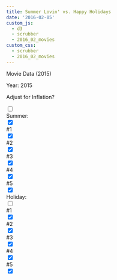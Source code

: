 ```yaml
---
title: Summer Lovin' vs. Happy Holidays
date: '2016-02-05'
custom_js: 
  - d3
  - scrubber
  - 2016_02_movies
custom_css: 
  - scrubber
  - 2016_02_movies
---
```

<div class="math-area">
  <div class="math-area-title centered">
    Movie Data (<span class="graph-year">2015</span>)
  </div>
  <div class="math-area-body-visible">
    <div id="graph"></div>
    <div class="container-fluid" id="options">
      <div class="row">
        <div class="col-sm-2"><p>Year: <span class="graph-year">2015</span></p></div>
        <div class="col-sm-6"><div id="yearSlider"></div></div>
        <div class="col-sm-4"><p>Adjust for Inflation?</p>
          <div class="switch">
            <input id="inflation-toggle" class="toggle inflation-toggle" type="checkbox">
            <label for="inflation-toggle"></label>
          </div>
        </div>
      </div>
      <div class="row">
        <div class="col-sm-2">Summer: 
          <div class="switch">
            <input id="summer-toggle" class="toggle summer-toggle" type="checkbox" checked>
            <label for="summer-toggle"></label>
          </div>
        </div>
        <div class="col-sm-2">#1
          <div class="switch">
            <input id="toggle-0" class="toggle summer-toggle" type="checkbox" checked>
            <label for="toggle-0"></label>
          </div> 
        </div>
        <div class="col-sm-2">#2
          <div class="switch">
            <input id="toggle-1" class="toggle summer-toggle" type="checkbox" checked>
            <label for="toggle-1"></label>
          </div>
        </div>
        <div class="col-sm-2">#3
          <div class="switch">
            <input id="toggle-2" class="toggle summer-toggle" type="checkbox" checked>
            <label for="toggle-2"></label>
          </div>
        </div>
        <div class="col-sm-2">#4
          <div class="switch">
            <input id="toggle-3" class="toggle summer-toggle" type="checkbox" checked>
            <label for="toggle-3"></label>
          </div>
        </div>
        <div class="col-sm-2">#5
          <div class="switch">
            <input id="toggle-4" class="toggle summer-toggle" type="checkbox" checked>
            <label for="toggle-4"></label>
          </div>
        </div>
      </div>
      <div class="row">
        <div class="col-sm-2">Holiday: 
          <div class="switch">
            <input id="holiday-toggle" class="toggle holiday-toggle" type="checkbox">
            <label for="holiday-toggle"></label>
          </div>
        </div>
        <div class="col-sm-2">#1
          <div class="switch">
            <input id="toggle-5" class="toggle holiday-toggle" type="checkbox" checked>
            <label for="toggle-5"></label>
          </div> 
        </div>
        <div class="col-sm-2">#2
          <div class="switch">
            <input id="toggle-6" class="toggle holiday-toggle" type="checkbox" checked>
            <label for="toggle-6"></label>
          </div>
        </div>
        <div class="col-sm-2">#3
          <div class="switch">
            <input id="toggle-7" class="toggle holiday-toggle" type="checkbox" checked>
            <label for="toggle-7"></label>
          </div>
        </div>
        <div class="col-sm-2">#4
          <div class="switch">
            <input id="toggle-8" class="toggle holiday-toggle" type="checkbox" checked>
            <label for="toggle-8"></label>
          </div>
        </div>
        <div class="col-sm-2">#5
          <div class="switch">
            <input id="toggle-9" class="toggle holiday-toggle" type="checkbox" checked>
            <label for="toggle-9"></label>
          </div>
        </div>
      </div>
    </div>
  </div>
</div>